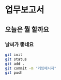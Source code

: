 # 업무보고서
## 오늘은 뭘 할까요
### 날씨가 좋네요

```sh
git init
git status
git add .
git commit -m "커밋메시지"
git push
```